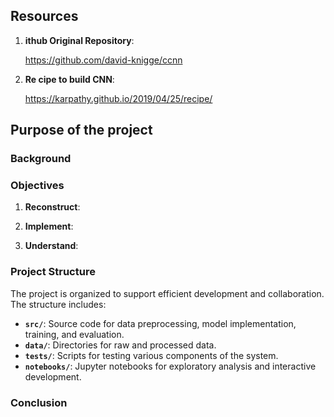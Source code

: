 ## Resources

1. **ithub Original Repository**: 
   
    https://github.com/david-knigge/ccnn
    
2. **Re cipe to build CNN**:  

    https://karpathy.github.io/2019/04/25/recipe/

## Purpose of the project

### Background



### Objectives

1. **Reconstruct**: 
   
2. **Implement**: 
   
3. **Understand**: 

### Project Structure

The project is organized to support efficient development and collaboration. The structure includes:

- **`src/`**: Source code for data preprocessing, model implementation, training, and evaluation.
- **`data/`**: Directories for raw and processed data.
- **`tests/`**: Scripts for testing various components of the system.
- **`notebooks/`**: Jupyter notebooks for exploratory analysis and interactive development.

### Conclusion

